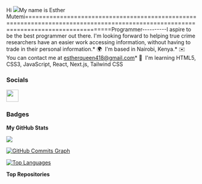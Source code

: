  Hi ![](https://user-images.githubusercontent.com/18350557/176309783-0785949b-9127-417c-8b55-ab5a4333674e.gif)My name is Esther Mutemi=====================================================================================================================================Programmer----------I aspire to be the best programmer out there. I'm looking forward to helping true crime researchers have an easier work accessing information, without having to trade in their personal information.* 🌍  I'm based in Nairobi, Kenya.* ✉️  You can contact me at [estherqueen418@gmail.com](mailto:estherqueen418@gmail.com)* 🧠  I'm learning HTML5, CSS3, JavaScript, React, Next.js, Tailwind CSS

### Socials<p align="left"> <a href="https://www.github.com/esthermutemi" target="_blank" rel="noreferrer"> <picture> <source media="(prefers-color-scheme: dark)" srcset="https://raw.githubusercontent.com/danielcranney/readme-generator/main/public/icons/socials/github-dark.svg" /> <source media="(prefers-color-scheme: light)" srcset="https://raw.githubusercontent.com/danielcranney/readme-generator/main/public/icons/socials/github.svg" /> <img src="https://raw.githubusercontent.com/danielcranney/readme-generator/main/public/icons/socials/github.svg" width="32" height="32" /> </picture> </a></p>

### Badges

<b>My GitHub Stats</b>

<a href="http://www.github.com/esthermutemi"><img src="https://github-readme-streak-stats.herokuapp.com/?user=esthermutemi&stroke=ffffff&background=1c1917&ring=0891b2&fire=0891b2&currStreakNum=ffffff&currStreakLabel=0891b2&sideNums=ffffff&sideLabels=ffffff&dates=ffffff&hide_border=true" /></a>

<a href="http://www.github.com/esthermutemi"><img src="https://github-readme-activity-graph.cyclic.app/graph?username=esthermutemi&bg_color=1c1917&color=ffffff&line=0891b2&point=ffffff&area_color=1c1917&area=true&hide_border=true&custom_title=GitHub%20Commits%20Graph" alt="GitHub Commits Graph" /></a>

<a href="https://github.com/esthermutemi" align="left"><img src="https://github-readme-stats.vercel.app/api/top-langs/?username=esthermutemi&langs_count=10&title_color=0891b2&text_color=ffffff&icon_color=0891b2&bg_color=1c1917&hide_border=true&locale=en&custom_title=Top%20%Languages" alt="Top Languages" /></a>

<b>Top Repositories</b>

<div width="100%" align="center"></div><br /><br /><br /><br /><br /><br /><br />
